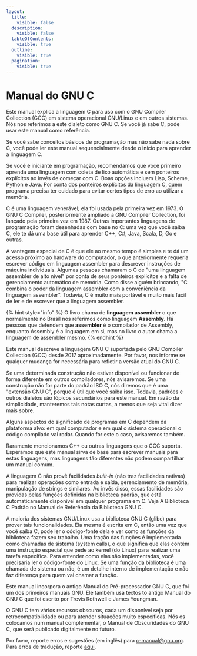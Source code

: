 ```yaml
---
layout:
  title:
    visible: false
  description:
    visible: false
  tableOfContents:
    visible: true
  outline:
    visible: true
  pagination:
    visible: true
---
```


# Manual do GNU C

Este manual explica a linguagem C para uso com o GNU Compiler Collection (GCC) em sistema operacional GNU/Linux e em outros sistemas. Nós nos referimos a este dialeto como GNU C. Se você já sabe C, pode usar este manual como referência.

Se você sabe conceitos básicos de programação mas não sabe nada sobre C, você pode ler este manual sequencialmente desde o início para aprender a linguagem C.

Se você é iniciante em programação, recomendamos que você primeiro aprenda uma linguagem com coleta de lixo automática e sem ponteiros explícitos ao invés de começar com C. Boas opções incluem Lisp, Scheme, Python e Java. Por conta dos ponteiros explícitos da linguagem C, quem programa precisa ter cuidado para evitar certos tipos de erro ao utilizar a memória.

C é uma linguagem venerável; ela foi usada pela primeira vez em 1973. O GNU C Compiler, posteriormente ampliado a GNU Compiler Collection, foi lançado pela primeira vez em 1987. Outras importantes linguagens de programação foram desenhadas com base no C: uma vez que você saiba C, ele te dá uma base útil para aprender C++, C#, Java, Scala, D, Go e outras.

A vantagem especial de C é que ele ao mesmo tempo é simples e te dá um acesso próximo ao hardware do computador, o que anteriormente requeria escrever código em linguagem assembler para descrever instruções de máquina individuais. Algumas pessoas chamaram o C de "uma linguagem assembler de alto nível" por conta de seus ponteiros explícitos e a falta de gerenciamento automático de memória. Como disse alguém brincando, "C combina o poder da linguagem assembler com a conveniência da linguagem assembler". Todavia, C é muito mais portável e muito mais fácil de ler e de escrever que a linguagem assembler.

{% hint style="info" %}
O livro chama de **linguagem assembler** o que normalmente no Brasil nos referimos como linguagem **Assembly**. Há pessoas que defendem que **assembler** é o compilador de Assembly, enquanto Assembly é a linguagem em si, mas no livro o autor chama a linguagem de assembler mesmo.
{% endhint %}

Este manual descreve a linguagem GNU C suportada pelo GNU Compiler Collection (GCC) desde 2017 aproximadamente. Por favor, nos informe se qualquer mudança for necessária para refletir a versão atual do GNU C.

Se uma determinada construção não estiver disponível ou funcionar de forma diferente em outros compiladores, nós avisaremos. Se uma construção não for parte do padrão ISO C, nós diremos que é uma "extensão GNU C", porque é útil que você saiba isso. Todavia, padrões e outros dialetos são tópicos secundários para este manual. Em razão da simplicidade, manteremos tais notas curtas, a menos que seja vital dizer mais sobre.

Alguns aspectos do significado de programas em C dependem da plataforma alvo: em qual computador e em qual o sistema operacional o código compilado vai rodar. Quando for este o caso, avisaremos também.

Raramente mencionamos C++ ou outras linguagens que o GCC suporta. Esperamos que este manual sirva de base para escrever manuais para estas linguagens, mas linguagens tão diferentes não podem compartilhar um manual comum.

A linguagem C não provê facilidades _built-in_ (não traz facilidades nativas) para realizar operações como entrada e saída, gerenciamento de memória, manipulação de strings e similares. Ao invés disso, essas facilidades são providas pelas funções definidas na biblioteca padrão, que está automaticamente disponível em qualquer programa em C. Veja A Biblioteca C Padrão no Manual de Referência da Biblioteca GNU C.

A maioria dos sistemas GNU/Linux usa a biblioteca GNU C (glibc) para prover tais funcionalidades. Ela mesma é escrita em C, então uma vez que você saiba C, pode ler o código-fonte dela e ver como as funções da biblioteca fazem seu trabalho. Uma fração das funções é implementada como chamadas de sistema (system calls), o que significa que elas contêm uma instrução especial que pede ao kernel (do Linux) para realizar uma tarefa específica. Para entender como elas são implementadas, você precisaria ler o código-fonte do Linux. Se uma função da biblioteca é uma chamada de sistema ou não, é um detalhe interno de implementação e não faz diferença para quem vai chamar a função.

Este manual incorpora o antigo Manual do Pré-processador GNU C, que foi um dos primeiros manuais GNU. Ele também usa textos to antigo Manual do GNU C que foi escrito por Trevis Rothwell e James Youngman.

O GNU C tem vários recursos obscuros, cada um disponível seja por retrocompatibilidade ou para atender situações muito específicas. Nós os colocamos num manual complementar, o Manual de Obscuridades do GNU C, que será publicado digitalmente no futuro.

Por favor, reporte erros e sugestões (em inglês) para c-manual@gnu.org. Para erros de tradução, reporte [aqui](https://www.mentebinaria.com.br/contact).
